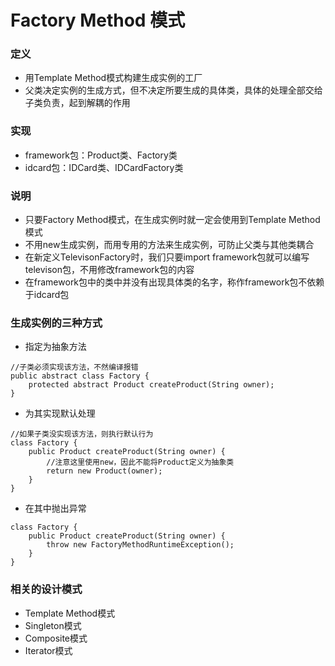 # Factory Method 模式

### 定义
- 用Template Method模式构建生成实例的工厂
- 父类决定实例的生成方式，但不决定所要生成的具体类，具体的处理全部交给子类负责，起到解耦的作用

### 实现
- framework包：Product类、Factory类
- idcard包：IDCard类、IDCardFactory类

### 说明
- 只要Factory Method模式，在生成实例时就一定会使用到Template Method模式	
- 不用new生成实例，而用专用的方法来生成实例，可防止父类与其他类耦合
- 在新定义TelevisonFactory时，我们只要import framework包就可以编写televison包，不用修改framework包的内容
- 在framework包中的类中并没有出现具体类的名字，称作framework包不依赖于idcard包

### 生成实例的三种方式
- 指定为抽象方法

```
//子类必须实现该方法，不然编译报错
public abstract class Factory {
	protected abstract Product createProduct(String owner);
}

```

- 为其实现默认处理

```
//如果子类没实现该方法，则执行默认行为
class Factory {
	public Product createProduct(String owner) {
		//注意这里使用new，因此不能将Product定义为抽象类
		return new Product(owner);
	}
}

```

- 在其中抛出异常

```
class Factory {
	public Product createProduct(String owner) {
		throw new FactoryMethodRuntimeException();
	}
}
```


### 相关的设计模式
- Template Method模式
- Singleton模式
- Composite模式
- Iterator模式